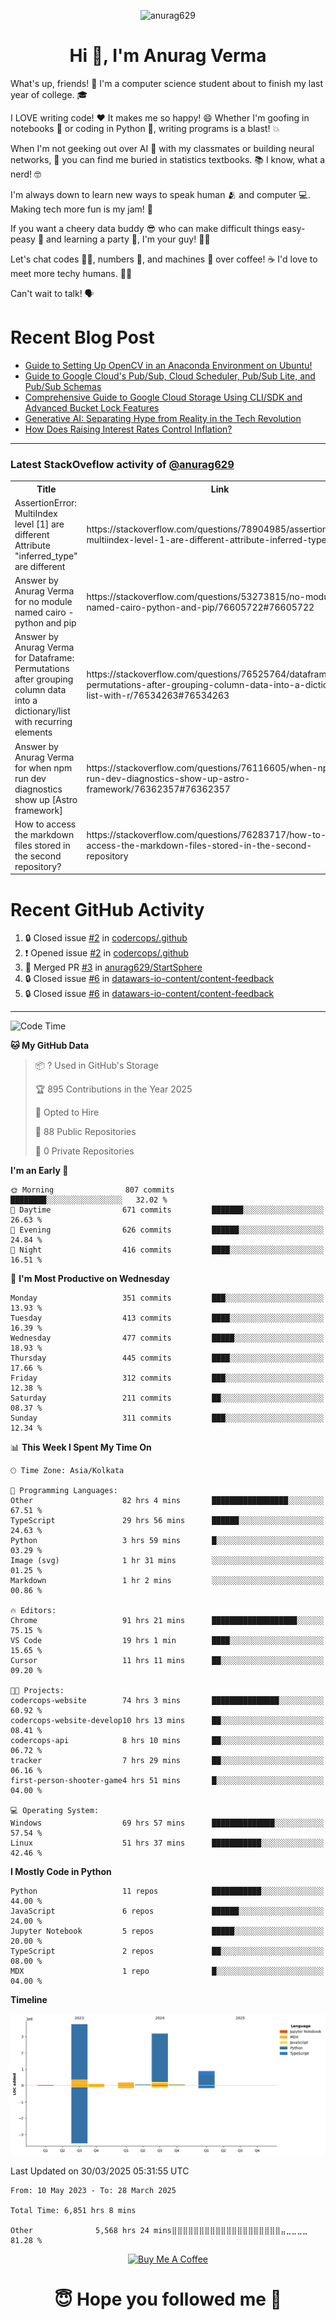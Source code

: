 

<p align="center"> <img src="https://komarev.com/ghpvc/?username=anurag629&label=Profile%20views&color=0e75b6&style=flat" alt="anurag629" /> </p>

<h1 align="center">Hi 👋, I'm Anurag Verma</h1>

What's up, friends! 👋 I'm a computer science student about to finish my last year of college. 🎓

I LOVE writing code! ❤️ It makes me so happy! 😄 Whether I'm goofing in notebooks 📓 or coding in Python 🐍, writing programs is a blast! 💥

When I'm not geeking out over AI 🤖 with my classmates or building neural networks, 🧠 you can find me buried in statistics textbooks. 📚 I know, what a nerd! 🤓

I'm always down to learn new ways to speak human 🫂 and computer 💻. Making tech more fun is my jam! 🍇

If you want a cheery data buddy 😎 who can make difficult things easy-peasy 🥝 and learning a party 🎉, I'm your guy! 🙋‍♂️

Let's chat codes 👨‍💻, numbers 🧮, and machines 🤖 over coffee! ☕ I'd love to meet more techy humans. 💁‍♂️

Can't wait to talk! 🗣️

# Recent Blog Post

<!-- BLOG-POST-LIST:START -->
- [Guide to Setting Up OpenCV in an Anaconda Environment on Ubuntu!](https://codercops.tech/blog/computer-vision-bootcamp/Guide-to-Setting-Up-OpenCV-in-an-Anaconda-Environment-on-Ubuntu!)
- [Guide to Google Cloud&#39;s Pub/Sub, Cloud Scheduler, Pub/Sub Lite, and Pub/Sub Schemas](https://codercops.tech/blog/google-cloud/Google-Clouds-Pub-Sub-Cloud-Scheduler-Pub-Sub-Lite-and-Pub-Sub-Schemas)
- [Comprehensive Guide to Google Cloud Storage Using CLI/SDK and Advanced Bucket Lock Features](https://codercops.tech/blog/google-cloud/Google-Cloud-Storage-Using-CLI-SDK-and-Advanced-Bucket-Lock-Features)
- [Generative AI: Separating Hype from Reality in the Tech Revolution](https://codercops.tech/blog/tech-latest-updates/generative-ai-seperating-hype-from-reality-in-the-tech-revolution)
- [How Does Raising Interest Rates Control Inflation?](https://codercops.tech/blog/startup-unicorn/how-does-raising-interest-rates-control-inflation)
<!-- BLOG-POST-LIST:END -->

---

### Latest StackOveflow activity of [@anurag629](https://github.com/anurag629)
<table>
  <tr><th>Title</th><th>Link</th></tr>
  <!-- STACKOVERFLOW:START --><tr><td>AssertionError: MultiIndex level [1] are different Attribute &quot;inferred_type&quot; are different</td><td>https://stackoverflow.com/questions/78904985/assertionerror-multiindex-level-1-are-different-attribute-inferred-type-are</td></tr><tr><td>Answer by Anurag Verma for no module named cairo - python and pip</td><td>https://stackoverflow.com/questions/53273815/no-module-named-cairo-python-and-pip/76605722#76605722</td></tr><tr><td>Answer by Anurag Verma for Dataframe: Permutations after grouping column data into a dictionary/list with recurring elements</td><td>https://stackoverflow.com/questions/76525764/dataframe-permutations-after-grouping-column-data-into-a-dictionary-list-with-r/76534263#76534263</td></tr><tr><td>Answer by Anurag Verma for when npm run dev diagnostics show up [Astro framework]</td><td>https://stackoverflow.com/questions/76116605/when-npm-run-dev-diagnostics-show-up-astro-framework/76362357#76362357</td></tr><tr><td>How to access the markdown files stored in the second repository?</td><td>https://stackoverflow.com/questions/76283717/how-to-access-the-markdown-files-stored-in-the-second-repository</td></tr><!-- STACKOVERFLOW:END -->
</table>

# Recent GitHub Activity
<!--START_SECTION:activity-->
1. 🔒 Closed issue [#2](https://github.com/codercops/.github/issues/2) in [codercops/.github](https://github.com/codercops/.github)
2. ❗ Opened issue [#2](https://github.com/codercops/.github/issues/2) in [codercops/.github](https://github.com/codercops/.github)
3. 🎉 Merged PR [#3](https://github.com/anurag629/StartSphere/pull/3) in [anurag629/StartSphere](https://github.com/anurag629/StartSphere)
4. 🔒 Closed issue [#6](https://github.com/datawars-io-content/content-feedback/issues/6) in [datawars-io-content/content-feedback](https://github.com/datawars-io-content/content-feedback)
5. 🔒 Closed issue [#6](https://github.com/datawars-io-content/content-feedback/issues/6) in [datawars-io-content/content-feedback](https://github.com/datawars-io-content/content-feedback)
<!--END_SECTION:activity-->

---

<!--START_SECTION:waka-->
![Code Time](http://img.shields.io/badge/Code%20Time-6%2C851%20hrs%208%20mins-blue)

**🐱 My GitHub Data** 

> 📦 ? Used in GitHub's Storage 
 > 
> 🏆 895 Contributions in the Year 2025
 > 
> 💼 Opted to Hire
 > 
> 📜 88 Public Repositories 
 > 
> 🔑 0 Private Repositories 
 > 
**I'm an Early 🐤** 

```text
🌞 Morning                807 commits         ████████░░░░░░░░░░░░░░░░░   32.02 % 
🌆 Daytime                671 commits         ███████░░░░░░░░░░░░░░░░░░   26.63 % 
🌃 Evening                626 commits         ██████░░░░░░░░░░░░░░░░░░░   24.84 % 
🌙 Night                  416 commits         ████░░░░░░░░░░░░░░░░░░░░░   16.51 % 
```
📅 **I'm Most Productive on Wednesday** 

```text
Monday                   351 commits         ███░░░░░░░░░░░░░░░░░░░░░░   13.93 % 
Tuesday                  413 commits         ████░░░░░░░░░░░░░░░░░░░░░   16.39 % 
Wednesday                477 commits         █████░░░░░░░░░░░░░░░░░░░░   18.93 % 
Thursday                 445 commits         ████░░░░░░░░░░░░░░░░░░░░░   17.66 % 
Friday                   312 commits         ███░░░░░░░░░░░░░░░░░░░░░░   12.38 % 
Saturday                 211 commits         ██░░░░░░░░░░░░░░░░░░░░░░░   08.37 % 
Sunday                   311 commits         ███░░░░░░░░░░░░░░░░░░░░░░   12.34 % 
```


📊 **This Week I Spent My Time On** 

```text
🕑︎ Time Zone: Asia/Kolkata

💬 Programming Languages: 
Other                    82 hrs 4 mins       █████████████████░░░░░░░░   67.51 % 
TypeScript               29 hrs 56 mins      ██████░░░░░░░░░░░░░░░░░░░   24.63 % 
Python                   3 hrs 59 mins       █░░░░░░░░░░░░░░░░░░░░░░░░   03.29 % 
Image (svg)              1 hr 31 mins        ░░░░░░░░░░░░░░░░░░░░░░░░░   01.25 % 
Markdown                 1 hr 2 mins         ░░░░░░░░░░░░░░░░░░░░░░░░░   00.86 % 

🔥 Editors: 
Chrome                   91 hrs 21 mins      ███████████████████░░░░░░   75.15 % 
VS Code                  19 hrs 1 min        ████░░░░░░░░░░░░░░░░░░░░░   15.65 % 
Cursor                   11 hrs 11 mins      ██░░░░░░░░░░░░░░░░░░░░░░░   09.20 % 

🐱‍💻 Projects: 
codercops-website        74 hrs 3 mins       ███████████████░░░░░░░░░░   60.92 % 
codercops-website-develop10 hrs 13 mins      ██░░░░░░░░░░░░░░░░░░░░░░░   08.41 % 
codercops-api            8 hrs 10 mins       ██░░░░░░░░░░░░░░░░░░░░░░░   06.72 % 
tracker                  7 hrs 29 mins       ██░░░░░░░░░░░░░░░░░░░░░░░   06.16 % 
first-person-shooter-game4 hrs 51 mins       █░░░░░░░░░░░░░░░░░░░░░░░░   04.00 % 

💻 Operating System: 
Windows                  69 hrs 57 mins      ██████████████░░░░░░░░░░░   57.54 % 
Linux                    51 hrs 37 mins      ███████████░░░░░░░░░░░░░░   42.46 % 
```

**I Mostly Code in Python** 

```text
Python                   11 repos            ███████████░░░░░░░░░░░░░░   44.00 % 
JavaScript               6 repos             ██████░░░░░░░░░░░░░░░░░░░   24.00 % 
Jupyter Notebook         5 repos             █████░░░░░░░░░░░░░░░░░░░░   20.00 % 
TypeScript               2 repos             ██░░░░░░░░░░░░░░░░░░░░░░░   08.00 % 
MDX                      1 repo              █░░░░░░░░░░░░░░░░░░░░░░░░   04.00 % 
```



**Timeline**

![Lines of Code chart](https://raw.githubusercontent.com/anurag629/anurag629/main/assets/bar_graph.png)


 Last Updated on 30/03/2025 05:31:55 UTC
<!--END_SECTION:waka-->

<!--START_SECTION:waka-simple-->

```text
From: 10 May 2023 - To: 28 March 2025

Total Time: 6,851 hrs 8 mins

Other              5,568 hrs 24 mins⣿⣿⣿⣿⣿⣿⣿⣿⣿⣿⣿⣿⣿⣿⣿⣿⣿⣿⣿⣿⣤⣀⣀⣀⣀   81.28 %
```

<!--END_SECTION:waka-simple-->

<p align="center"> 
<a href="https://www.buymeacoffee.com/anurag629" target="_blank"><img src="https://cdn.buymeacoffee.com/buttons/default-orange.png" alt="Buy Me A Coffee" height="60" width="250"></a>
</p>


<h1 align="center"> 😇 Hope you followed me 🥰  </h1>
